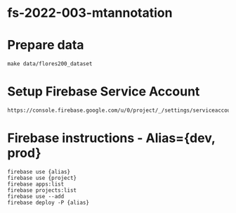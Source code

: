 # fs-2022-003-mtannotation


# Prepare data
```
make data/flores200_dataset
```

# Setup Firebase Service Account
```
https://console.firebase.google.com/u/0/project/_/settings/serviceaccounts/adminsdk
```

# Firebase instructions - Alias={dev, prod}
```
firebase use {alias}
firebase use {project}
firebase apps:list
firebase projects:list
firebase use --add
firebase deploy -P {alias}
```